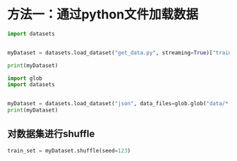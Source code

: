 # 方法一：通过python文件加载数据

```python
import datasets


myDataset = datasets.load_dataset("get_data.py", streaming=True)["train"]

print(myDataset)

```

```python
import glob
import datasets


myDataset = datasets.load_dataset("json", data_files=glob.glob("data/*.json"))
print(myDataset)

```

## 对数据集进行shuffle

```python
train_set = myDataset.shuffle(seed=123)
```